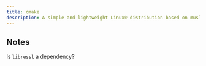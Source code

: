 ```yaml
---
title: cmake
description: A simple and lightweight Linux® distribution based on musl libc and toybox
---
```


## Notes
Is `libressl` a dependency?

